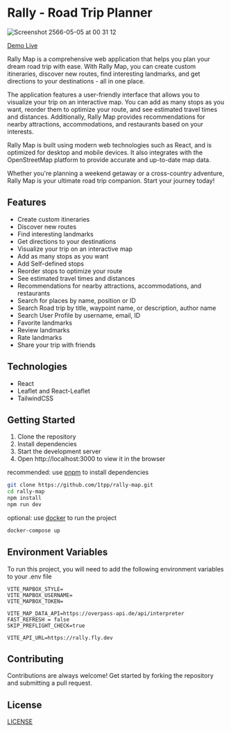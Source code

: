 # Rally - Road Trip Planner

![Screenshot 2566-05-05 at 00 31 12](https://user-images.githubusercontent.com/43726547/236283289-352decd9-a804-4a44-9bcb-3f7c5ef8d6fe.png)

[Demo Live](https://rally.1tpp.dev)

Rally Map is a comprehensive web application that helps you plan your dream road trip with ease. With Rally Map, you can create custom itineraries, discover new routes, find interesting landmarks, and get directions to your destinations - all in one place.

The application features a user-friendly interface that allows you to visualize your trip on an interactive map. You can add as many stops as you want, reorder them to optimize your route, and see estimated travel times and distances. Additionally, Rally Map provides recommendations for nearby attractions, accommodations, and restaurants based on your interests.

Rally Map is built using modern web technologies such as React, and is optimized for desktop and mobile devices. It also integrates with the OpenStreetMap platform to provide accurate and up-to-date map data.

Whether you're planning a weekend getaway or a cross-country adventure, Rally Map is your ultimate road trip companion. Start your journey today!

## Features

- Create custom itineraries
- Discover new routes
- Find interesting landmarks
- Get directions to your destinations
- Visualize your trip on an interactive map
- Add as many stops as you want
- Add Self-defined stops
- Reorder stops to optimize your route
- See estimated travel times and distances
- Recommendations for nearby attractions, accommodations, and restaurants
- Search for places by name, position or ID
- Search Road trip by title, waypoint name, or description, author name
- Search User Profile by username, email, ID
- Favorite landmarks
- Review landmarks
- Rate landmarks
- Share your trip with friends

## Technologies

- React
- Leaflet and React-Leaflet
- TailwindCSS

## Getting Started

1. Clone the repository
2. Install dependencies
3. Start the development server
4. Open http://localhost:3000 to view it in the browser

recommended: use [pnpm](https://pnpm.io/) to install dependencies

```bash
git clone https://github.com/1tpp/rally-map.git
cd rally-map
npm install
npm run dev
```

optional: use [docker](https://www.docker.com/) to run the project

```bash
docker-compose up
```

## Environment Variables

To run this project, you will need to add the following environment variables to your .env file

```
VITE_MAPBOX_STYLE=
VITE_MAPBOX_USERNAME=
VITE_MAPBOX_TOKEN=

VITE_MAP_DATA_API=https://overpass-api.de/api/interpreter
FAST_REFRESH = false
SKIP_PREFLIGHT_CHECK=true

VITE_API_URL=https://rally.fly.dev
```

## Contributing

Contributions are always welcome! Get started by forking the repository and submitting a pull request.

## License

[LICENSE](./LICENSE.md)
